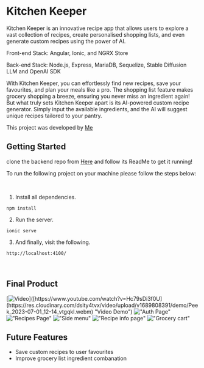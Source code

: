 # Kitchen Keeper

Kitchen Keeper is an innovative recipe app that allows users to explore a vast collection of recipes, create personalised shopping lists, and even generate custom recipes using the power of AI.

Front-end Stack: Angular, Ionic, and NGRX Store

Back-end Stack: Node.js, Express, MariaDB, Sequelize, Stable Diffusion LLM and OpenAI SDK

With Kitchen Keeper, you can effortlessly find new recipes, save your favourites, and plan your meals like a pro. The shopping list feature makes grocery shopping a breeze, ensuring you never miss an ingredient again!
But what truly sets Kitchen Keeper apart is its AI-powered custom recipe generator. Simply input the available ingredients, and the AI will suggest unique recipes tailored to your pantry.

This project was developed by [Me](https://github.com/Moneeroz)
<br>

## Getting Started

clone the backend repo from [Here](https://https://github.com/moneeroz/kitchen-keeper-backend) and follow its ReadMe to get it running!

To run the following project on your machine please follow the steps below:

<br>


1. Install all dependencies.
```
npm install
```
2. Run the server.
```
ionic serve
```
3. And finally, visit the following.
```
http://localhost:4100/
```

<br>

## Final Product

[![Video]([https://i.ytimg.com/vi/Hc79sDi3f0U/maxresdefault.jpg](https://res.cloudinary.com/dsity4tvx/image/upload/v1689808212/demo/m_categories_qirriz.png))]([https://www.youtube.com/watch?v=Hc79sDi3f0U](https://res.cloudinary.com/dsity4tvx/video/upload/v1689808391/demo/Peek_2023-07-01_12-14_vtgqkl.webm) "Video Demo")
!["Auth Page"](https://res.cloudinary.com/dsity4tvx/image/upload/v1689808212/demo/m_login_ngzs9u.png)
!["Recipes Page"](https://res.cloudinary.com/dsity4tvx/image/upload/v1689808212/demo/m-recipes_lr2ozt.png)
!["Side menu"](https://res.cloudinary.com/dsity4tvx/image/upload/v1689808212/demo/side_menu_di4hvq.png)
!["Recipe info page"](https://res.cloudinary.com/dsity4tvx/image/upload/v1689808212/demo/m_recipe_xm4np3.png)
!["Grocery cart"](https://res.cloudinary.com/dsity4tvx/image/upload/v1689808212/demo/m_cart_ulxfo9.png)


## Future Features

- Save custom recipes to user favourites
- Improve grocery list ingredient combanation

